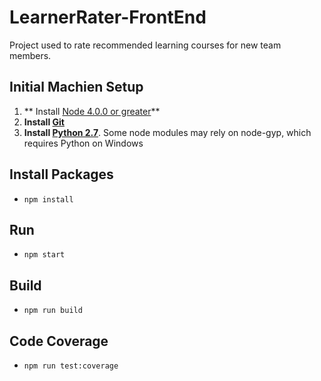 # LearnerRater-FrontEnd
Project used to rate recommended learning courses for new team members.

## Initial Machien Setup
1. ** Install [Node 4.0.0 or greater](https://nodejs.org)**
2. **Install [Git](https://git-scm.com/downloads)**
3. **Install [Python 2.7](https://www.python.org/downloads/)**. Some node modules may rely on node-gyp, which requires Python on Windows

## Install Packages
* ```npm install```

## Run
* ```npm start```

## Build
* ```npm run build```

## Code Coverage
* ```npm run test:coverage```

